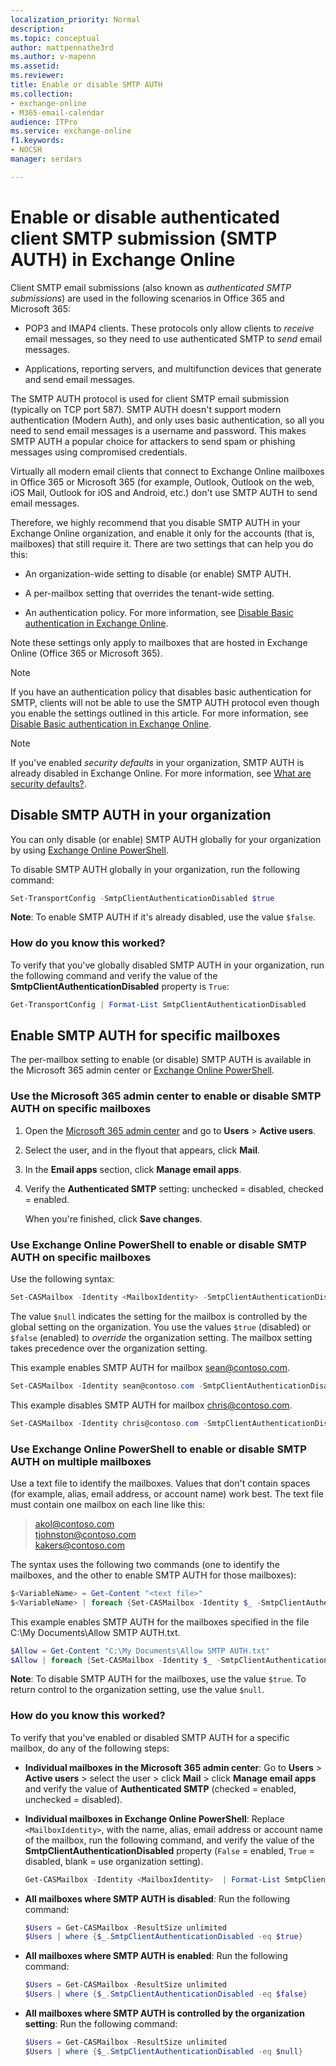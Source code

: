 ```yaml
---
localization_priority: Normal
description:
ms.topic: conceptual
author: mattpennathe3rd
ms.author: v-mapenn
ms.assetid:
ms.reviewer:
title: Enable or disable SMTP AUTH
ms.collection:
- exchange-online
- M365-email-calendar
audience: ITPro
ms.service: exchange-online
f1.keywords:
- NOCSH
manager: serdars

---
```


# Enable or disable authenticated client SMTP submission (SMTP AUTH) in Exchange Online

Client SMTP email submissions (also known as _authenticated SMTP submissions_) are used in the following scenarios in Office 365 and Microsoft 365:

- POP3 and IMAP4 clients. These protocols only allow clients to _receive_ email messages, so they need to use authenticated SMTP to _send_ email messages.

- Applications, reporting servers, and multifunction devices that generate and send email messages.

The SMTP AUTH protocol is used for client SMTP email submission (typically on TCP port 587). SMTP AUTH doesn't support modern authentication (Modern Auth), and only uses basic authentication, so all you need to send email messages is a username and password. This makes SMTP AUTH a popular choice for attackers to send spam or phishing messages using compromised credentials.

Virtually all modern email clients that connect to Exchange Online mailboxes in Office 365 or Microsoft 365 (for example, Outlook, Outlook on the web, iOS Mail, Outlook for iOS and Android, etc.) don't use SMTP AUTH to send email messages.

Therefore, we highly recommend that you disable SMTP AUTH in your Exchange Online organization, and enable it only for the accounts (that is, mailboxes) that still require it. There are two settings that can help you do this:

- An organization-wide setting to disable (or enable) SMTP AUTH.

- A per-mailbox setting that overrides the tenant-wide setting.

- An authentication policy. For more information, see [Disable Basic authentication in Exchange Online](https://docs.microsoft.com/exchange/clients-and-mobile-in-exchange-online/disable-basic-authentication-in-exchange-online).

Note these settings only apply to mailboxes that are hosted in Exchange Online (Office 365 or Microsoft 365).

> [!NOTE]
> If you have an authentication policy that disables basic authentication for SMTP, clients will not be able to use the SMTP AUTH protocol even though you enable the settings outlined in this article. For more information, see [Disable Basic authentication in Exchange Online](https://docs.microsoft.com/exchange/clients-and-mobile-in-exchange-online/disable-basic-authentication-in-exchange-online).

> [!NOTE]
> If you've enabled _security defaults_ in your organization, SMTP AUTH is already disabled in Exchange Online. For more information, see [What are security defaults?](https://docs.microsoft.com/azure/active-directory/conditional-access/concept-conditional-access-security-defaults).

## Disable SMTP AUTH in your organization

You can only disable (or enable) SMTP AUTH globally for your organization by using [Exchange Online PowerShell](https://go.microsoft.com/fwlink/p/?LinkId=396554).

To disable SMTP AUTH globally in your organization, run the following command:

```PowerShell
Set-TransportConfig -SmtpClientAuthenticationDisabled $true
```

**Note**: To enable SMTP AUTH if it's already disabled, use the value `$false`.

### How do you know this worked?

To verify that you've globally disabled SMTP AUTH in your organization, run the following command and verify the value of the **SmtpClientAuthenticationDisabled** property is `True`:

```PowerShell
Get-TransportConfig | Format-List SmtpClientAuthenticationDisabled
```

## Enable SMTP AUTH for specific mailboxes

The per-mailbox setting to enable (or disable) SMTP AUTH is available in the Microsoft 365 admin center or [Exchange Online PowerShell](https://go.microsoft.com/fwlink/p/?LinkId=396554).

### Use the Microsoft 365 admin center to enable or disable SMTP AUTH on specific mailboxes

1. Open the [Microsoft 365 admin center](https://admin.microsoft.com) and go to **Users** \> **Active users**.

2. Select the user, and in the flyout that appears, click **Mail**.

3. In the **Email apps** section, click **Manage email apps**.

4. Verify the **Authenticated SMTP** setting: unchecked = disabled, checked = enabled.

   When you're finished, click **Save changes**.

### Use Exchange Online PowerShell to enable or disable SMTP AUTH on specific mailboxes

Use the following syntax:

```PowerShell
Set-CASMailbox -Identity <MailboxIdentity> -SmtpClientAuthenticationDisabled <$true | $false | $null>
```

The value `$null` indicates the setting for the mailbox is controlled by the global setting on the organization. You use the values `$true` (disabled) or `$false` (enabled) to _override_ the organization setting. The mailbox setting takes precedence over the organization setting.

This example enables SMTP AUTH for mailbox sean@contoso.com.

```PowerShell
Set-CASMailbox -Identity sean@contoso.com -SmtpClientAuthenticationDisabled $false
```

This example disables SMTP AUTH for mailbox chris@contoso.com.

```PowerShell
Set-CASMailbox -Identity chris@contoso.com -SmtpClientAuthenticationDisabled $true
```

### Use Exchange Online PowerShell to enable or disable SMTP AUTH on multiple mailboxes

Use a text file to identify the mailboxes. Values that don't contain spaces (for example, alias, email address, or account name) work best. The text file must contain one mailbox on each line like this:

> akol@contoso.com <br> tjohnston@contoso.com <br> kakers@contoso.com

The syntax uses the following two commands (one to identify the mailboxes, and the other to enable SMTP AUTH for those mailboxes):

```PowerShell
$<VariableName> = Get-Content "<text file>"
$<VariableName> | foreach {Set-CASMailbox -Identity $_ -SmtpClientAuthenticationDisabled <$true | $false | $null>}
```

This example enables SMTP AUTH for the mailboxes specified in the file C:\My Documents\Allow SMTP AUTH.txt.

```PowerShell
$Allow = Get-Content "C:\My Documents\Allow SMTP AUTH.txt"
$Allow | foreach {Set-CASMailbox -Identity $_ -SmtpClientAuthenticationDisabled $false}
```

**Note**: To disable SMTP AUTH for the mailboxes, use the value `$true`. To return control to the organization setting, use the value `$null`.

### How do you know this worked?

To verify that you've enabled or disabled SMTP AUTH for a specific mailbox, do any of the following steps:

- **Individual mailboxes in the Microsoft 365 admin center**: Go to **Users** \> **Active users** \> select the user \> click **Mail** \> click **Manage email apps** and verify the value of **Authenticated SMTP** (checked = enabled, unchecked = disabled).

- **Individual mailboxes in Exchange Online PowerShell**: Replace `<MailboxIdentity>`, with the name, alias, email address or account name of the mailbox, run the following command, and verify the value of the **SmtpClientAuthenticationDisabled** property (`False` = enabled, `True` = disabled, blank = use organization setting).

  ```PowerShell
  Get-CASMailbox -Identity <MailboxIdentity>  | Format-List SmtpClientAuthenticationDisabled
  ```

- **All mailboxes where SMTP AUTH is disabled**: Run the following command:

  ```PowerShell
  $Users = Get-CASMailbox -ResultSize unlimited
  $Users | where {$_.SmtpClientAuthenticationDisabled -eq $true}
  ```

- **All mailboxes where SMTP AUTH is enabled**: Run the following command:

  ```PowerShell
  $Users = Get-CASMailbox -ResultSize unlimited
  $Users | where {$_.SmtpClientAuthenticationDisabled -eq $false}
  ```

- **All mailboxes where SMTP AUTH is controlled by the organization setting**: Run the following command:

  ```PowerShell
  $Users = Get-CASMailbox -ResultSize unlimited
  $Users | where {$_.SmtpClientAuthenticationDisabled -eq $null}
  ```
